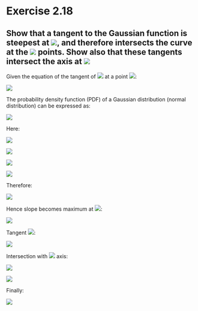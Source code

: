 Exercise 2.18
=======

Show that a tangent to the Gaussian function is steepest at <img src="https://latex.codecogs.com/svg.latex?x=\mu\pm\sigma" />, and therefore intersects the curve at the <img src="https://latex.codecogs.com/svg.latex?e^{-1/2}" /> points. Show also that these tangents intersect the axis at <img src="https://latex.codecogs.com/svg.latex?x=\mu\pm2\sigma" />
-----------

Given the equation of the tangent of <img src="https://latex.codecogs.com/svg.latex?y=f(x)" /> at a point <img src="https://latex.codecogs.com/svg.latex?p_1=(x_1,y_1)" />:

<img src="https://latex.codecogs.com/svg.latex?y-y_1=\frac{d_y}{d_x}(x-x_1)" />

The probability density function (PDF) of a Gaussian distribution (normal distribution) can be expressed as:

<img src="https://latex.codecogs.com/svg.latex?f(x)=\frac{1}{\sigma\sqrt{2\pi}}\exp\left[-\frac{1}{2}\left(\frac{x-\mu}{\sigma}\right)^2\right]" />

Here:

<img src="https://latex.codecogs.com/svg.latex?f^{'}(x)=\frac{1}{\sigma\sqrt{2\pi}}\exp\left[-\frac{1}{2}\left(\frac{x-\mu}{\sigma}\right)^2\right]\cdot\left(-\left(\frac{x-\mu}{\sigma}\right)\right)\cdot\frac{1}{\sigma}" /><br />

<img src="https://latex.codecogs.com/svg.latex?f^{''}(x)=\frac{1}{\sigma\sqrt{2\pi}}\exp\left[-\frac{1}{2}\left(\frac{x-\mu}{\sigma}\right)^2\right]\cdot\left(\frac{x-\mu}{\sigma}\right)^2\cdot\frac{1}{\sigma^2}+\exp\left[-\frac{1}{2}\left(\frac{x-\mu}{\sigma}\right)^2\right]\cdot\left(-\frac{1}{\sigma}\right)\cdot\frac{1}{\sigma}"/><br />

<img src="https://latex.codecogs.com/svg.latex?f^{''}(x)=0" /><br />

<img src="https://latex.codecogs.com/svg.latex?\left(\frac{x-\mu}{\sigma}\right)^2\cdot\frac{1}{\sigma^2}-\frac{1}{\sigma^2}=\left(\frac{x-\mu}{\sigma}\right)^2=1" /><br />

Therefore:

<img src="https://latex.codecogs.com/svg.latex?x=\mu\pm\sigma" />

Hence slope becomes maximum at <img src="https://latex.codecogs.com/svg.latex?x=\mu\pm\sigma" />:

<img src="https://latex.codecogs.com/svg.latex?f^{'}(x)=\frac{1}{\sigma\sqrt{2\pi}}\exp\left[-\frac{1}{2}\right]\cdot\left(\pm\frac{1}{\sigma}\right)" /><br />

Tangent <img src="https://latex.codecogs.com/svg.latex?eq^n" />:

<img src="https://latex.codecogs.com/svg.latex?\frac{y-\frac{1}{\sigma\sqrt{2\pi}}\exp\left[-\frac{1}{2}\right]}{x-(\mu\pm\sigma)}=\pm\frac{\exp\left[-\frac{1}{2}\right]}{\sigma^2\sqrt{2\pi}}" /><br />

Intersection with <img src="https://latex.codecogs.com/svg.latex?x" /> axis:

<img src="https://latex.codecogs.com/svg.latex?-\frac{1}{\sigma\sqrt{2\pi}}\exp\left[-\frac{1}{2}\right]=\pm\frac{\exp\left[-\frac{1}{2}\right]}{\sigma^2\sqrt{2\pi}}(x-\mu\pm\sigma)" /><br />

<img src="https://latex.codecogs.com/svg.latex?\pm\sigma=x-(\mu\pm\sigma)" /><br />

Finally:

<img src="https://latex.codecogs.com/svg.latex?x=\mu\pm2\sigma" /><br />
